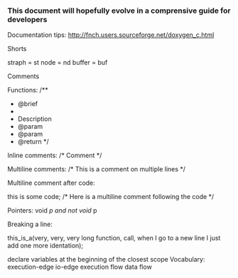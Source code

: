 ### This document will hopefully evolve in a comprensive guide for developers

Documentation tips:
http://fnch.users.sourceforge.net/doxygen_c.html

Shorts

straph = st
node   = nd
buffer = buf

Comments

Functions:
/**
 * @brief
 *
 * Description
 * @param
 * @param
 * @return
 */


Inline comments:
/* Comment */


Multiline comments:
/*
 This is a comment 
 on multiple lines
*/

Multiline comment after code:

this is some code;  /* Here is a multiline
                       comment following 
                       the code  */

Pointers: void *p and not void* p

Breaking a line:

this_is_a(very, very, very long function, call, when
    I go to a new line I just add one more identation);


declare variables at the beginning of the closest scope
Vocabulary:
    execution-edge
    io-edge
    execution flow
    data flow


